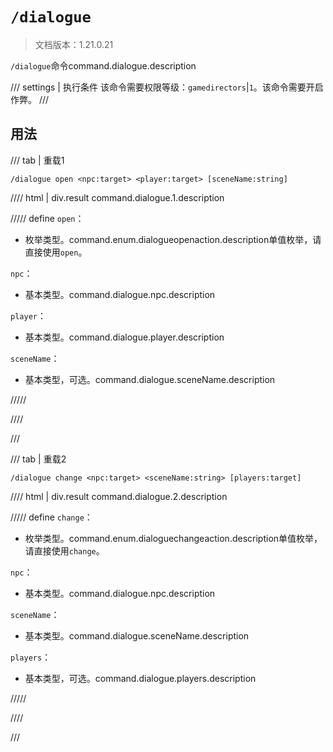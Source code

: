 # `/dialogue`

> 文档版本：1.21.0.21

`/dialogue`命令command.dialogue.description

/// settings | 执行条件
该命令需要权限等级：`gamedirectors`|`1`。该命令需要开启作弊。
///

## 用法

/// tab | 重载1
```mcfunction
/dialogue open <npc:target> <player:target> [sceneName:string]
```

//// html | div.result
command.dialogue.1.description

///// define
`open`：<!-- md:samp DialogueOpenAction -->

- 枚举类型。command.enum.dialogueopenaction.description单值枚举，请直接使用`open`。

`npc`：<!-- md:samp target -->

- 基本类型。command.dialogue.npc.description

`player`：<!-- md:samp target -->

- 基本类型。command.dialogue.player.description

`sceneName`：<!-- md:samp string -->

- 基本类型，可选。command.dialogue.sceneName.description


/////

////

///

/// tab | 重载2
```mcfunction
/dialogue change <npc:target> <sceneName:string> [players:target]
```

//// html | div.result
command.dialogue.2.description

///// define
`change`：<!-- md:samp DialogueChangeAction -->

- 枚举类型。command.enum.dialoguechangeaction.description单值枚举，请直接使用`change`。

`npc`：<!-- md:samp target -->

- 基本类型。command.dialogue.npc.description

`sceneName`：<!-- md:samp string -->

- 基本类型。command.dialogue.sceneName.description

`players`：<!-- md:samp target -->

- 基本类型，可选。command.dialogue.players.description


/////

////

///
